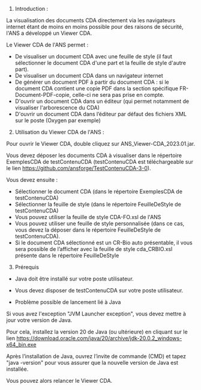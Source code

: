 ﻿1. Introduction :

La visualisation des documents CDA directement via les navigateurs internet étant de moins en moins possible pour des raisons de sécurité, l'ANS a développé un Viewer CDA.

Le Viewer CDA de l'ANS permet :

- De visualiser un document CDA avec une feuille de style (il faut sélectionner le document CDA d'une part et la feuille de style d'autre part).
- De visualiser un document CDA dans un navigateur internet
- De générer un document PDF à partir du document CDA : si le document CDA contient une copie PDF dans la section spécifique FR-Document-PDF-copie, celle-ci ne sera pas prise en compte.
- D'ouvrir un document CDA dans un éditeur (qui permet notamment de visualiser l'arborescence du CDA)
- D'ouvrir un document CDA dans l’éditeur par défaut des fichiers XML sur le poste (Oxygen par exemple)

2. Utilisation du Viewer CDA de l'ANS :

Pour ouvrir le Viewer CDA, double cliquez sur ANS_Viewer-CDA_2023.01.jar.

Vous devez déposer les documents CDA à visualiser dans le répertoire ExemplesCDA de testContenuCDA (testContenuCDA est téléchargeable sur le lien https://github.com/ansforge/TestContenuCDA-3-0).

Vous devez ensuite :

- Sélectionner le document CDA (dans le répertoire ExemplesCDA de testContenuCDA)
- Sélectionner la feuille de style (dans le répertoire FeuilleDeStyle de testContenuCDA)
- Vous pouvez utiliser la feuille de style CDA-FO.xsl de l'ANS
- Vous pouvez utiliser une feuille de style personnalisée (dans ce cas, vous devez la déposer dans le répertoire FeuilleDeStyle de testContenuCDA).
- Si le document CDA sélectionné est un CR-Bio auto présentable, il vous sera possible de l’afficher avec la feuille de style cda_CRBIO.xsl présente   dans le répertoire FeuilleDeStyle

3. Prérequis

- Java doit être installé sur votre poste utilisateur.

- Vous devez disposer de testContenuCDA sur votre poste utilisateur.

- Problème possible de lancement lié à Java

Si vous avez l'exception "JVM Launcher exception", vous devez mettre à jour votre version de Java.

Pour cela, installez la version 20 de Java (ou ultérieure) en cliquant sur le lien https://download.oracle.com/java/20/archive/jdk-20.0.2_windows-x64_bin.exe

Après l’installation de Java, ouvrez l’invite de commande (CMD) et tapez "java -version" pour vous assurer que la nouvelle version de Java est installée.

Vous pouvez alors relancer le Viewer CDA.
